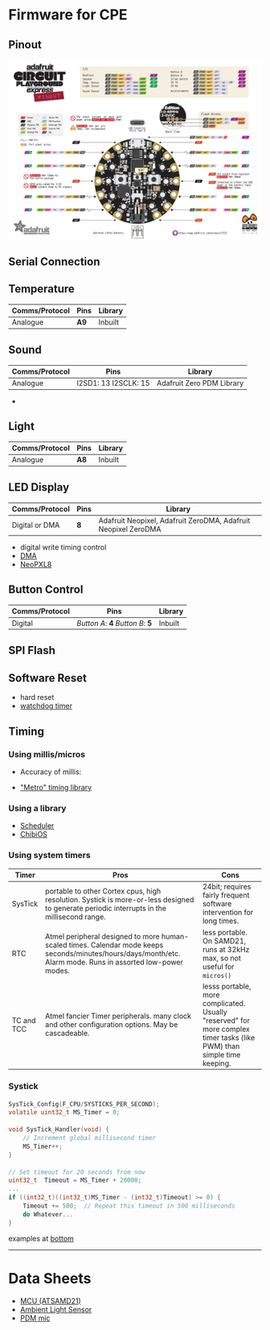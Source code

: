 # Firmware for CPE

## Pinout  
!["CPE Pinout"](CPE_pinout.PNG)

## Serial Connection


## Temperature
| Comms/Protocol | Pins | Library | 
| --- | --- | --- |
| Analogue | __A9__ | Inbuilt |
## Sound
| Comms/Protocol | Pins | Library | 
| --- | --- | --- |
| Analogue | I2SD1: 13 I2SCLK: 15 | Adafruit Zero PDM Library |
- 
## Light
| Comms/Protocol | Pins | Library | 
| --- | --- | --- |
| Analogue | __A8__ | Inbuilt |

## LED Display
| Comms/Protocol | Pins | Library | 
| --- | --- | --- |
| Digital or DMA | __8__ | Adafruit Neopixel, Adafruit ZeroDMA, Adafruit Neopixel ZeroDMA |

- digital write timing control
- [DMA](https://learn.adafruit.com/dma-driven-neopixels/overview)
- [NeoPXL8](https://learn.adafruit.com/dma-driven-neopixels/neopxl8)
## Button Control
| Comms/Protocol | Pins | Library | 
| --- | --- | --- |
| Digital | _Button A_: __4__ _Button B_: __5__ | Inbuilt |

## SPI Flash

## Software Reset
- hard reset
- [watchdog timer](https://github.com/adafruit/Adafruit_SleepyDog/blob/master/utility/WatchdogSAMD.cpp)

## Timing 
### Using millis/micros
- Accuracy of millis: 

- ["Metro" timing library](https://github.com/thomasfredericks/Metro-Arduino-Wiring/blob/master/Metro/Metro.cpp)


### Using a library
- [Scheduler](https://www.arduino.cc/en/Reference/Scheduler)
- [ChibiOS]()
### Using system timers

| Timer | Pros | Cons | 
| --- | --- | --- |
| SysTick | portable to other Cortex cpus, high resolution.  Systick is more-or-less designed to generate periodic interrupts in the millisecond range. | 24bit; requires fairly frequent software intervention for long times. |
| RTC | Atmel peripheral designed to more human-scaled times. Calendar mode keeps seconds/minutes/hours/days/month/etc.  Alarm mode.  Runs in assorted low-power modes.  | less portable.   On SAMD21, runs at 32kHz max, so not useful for `micros()`|
| TC and TCC | Atmel fancier Timer peripherals.  many clock and other configuration options.  May be cascadeable.| lesss portable, more complicated.  Usually "reserved" for more complex timer tasks (like PWM) than simple time keeping. |

### Systick
```C
SysTick_Config(F_CPU/SYSTICKS_PER_SECOND);
volatile uint32_t MS_Timer = 0;

void SysTick_Handler(void) {
    // Increment global millisecond timer
    MS_Timer++;                
}

// Set timeout for 20 seconds from now
uint32_t  Timeout = MS_Timer + 20000;  
...
if ((int32_t)((int32_t)MS_Timer - (int32_t)Timeout) >= 0) {
    Timeout += 500;  // Repeat this timeout in 500 milliseconds
    do Whatever...
}

```
examples at [bottom](http://www.avrfreaks.net/forum/atsamd21-millis-or-micros)
___
# Data Sheets
- [MCU (ATSAMD21)](https://cdn-shop.adafruit.com/product-files/2772/atmel-42181-sam-d21_datasheet.pdf)
- [Ambient Light Sensor](https://cdn-shop.adafruit.com/product-files/2748/2748+datasheet.pdf)
- [PDM mic](https://cdn-learn.adafruit.com/assets/assets/000/049/977/original/MP34DT01-M.pdf)
